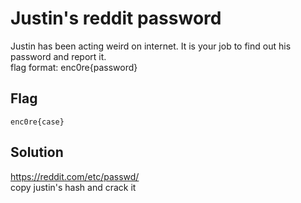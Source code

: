 # <MISC> Justin's reddit password
Justin has been acting weird on internet. It is your job to find out his password and report it. \
flag format: enc0re{password}

## Flag
```
enc0re{case}
```

## Solution
https://reddit.com/etc/passwd/ \
copy justin's hash and crack it
